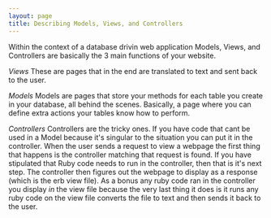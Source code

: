 ```yaml
---
layout: page
title: Describing Models, Views, and Controllers
---
```


Within the context of a database drivin web application Models, Views, and Controllers are basically the 3 main functions of your website.  

*Views*
These are pages that in the end are translated to text and sent back to the user.

*Models*
Models are pages that store your methods for each table you create in your database, all behind the scenes.  Basically, a page where you can define extra actions your tables know how to perform.

*Controllers*
Controllers are the tricky ones.  If you have code that cant be used in a Model because it's singular to the situation you can put it in the controller. When the user sends a request to view a webpage the first thing that happens is the controller matching that request is found. If you have stipulated that Ruby code needs to run in the controller, then that is it's next step. The controller then figures out the webpage to display as a response (which is the erb view file).  As a bonus any ruby code ran in the controller you display _in_ the view file because the very last thing it does is it runs any ruby code on the view file converts the file to text and then sends it back to the user. 